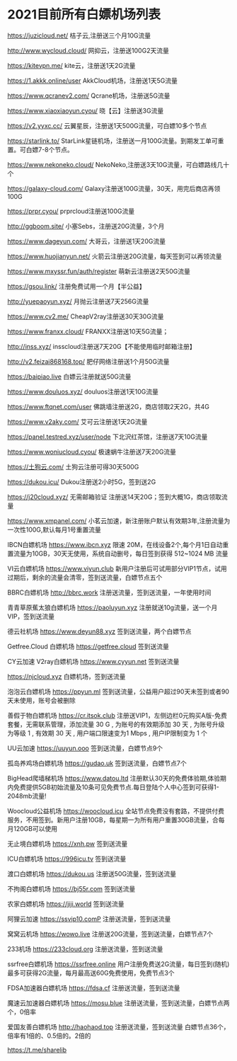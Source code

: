 # 2021目前所有白嫖机场列表
https://juzicloud.net/ 桔子云,注册送三个月10G流量

http://www.wycloud.cloud/ 网抑云，注册送100G2天流量

https://kitevpn.me/ kite云，注册送1天2G流量

https://1.akkk.online/user AkkCloud机场，注册送1天5G流量

https://www.qcranev2.com/ Qcrane机场，注册送5G流量

https://www.xiaoxiaoyun.cyou/ 晓【云】注册送3G流量

https://v2.yyxc.cc/ 云翼星辰，注册送1天500G流量，可白嫖10多个节点

https://starlink.to/ StarLink星链机场，注册送一月100G流量。到期发工单可重置。可白嫖7-8个节点。

https://www.nekoneko.cloud/ NekoNeko,注册送3天10G流量，可白嫖路线几十个

https://galaxy-cloud.com/ Galaxy注册送100G流量，30天，用完后商店再领100G

https://prpr.cyou/ prprcloud注册送100G流量

http://ggboom.site/ 小塞Sebs，注册送20G流量，3个月

https://www.dageyun.com/ 大哥云，注册送1天20G流量

https://www.huojianyun.net/ 火箭云注册送20G流量，每天签到可以再领流量

https://www.mxyssr.fun/auth/register 萌新云注册送2天50G流量

https://gsou.link/ 注册免费试用一个月【半公益】

http://yuepaoyun.xyz/ 月抛云注册送7天256G流量

https://www.cv2.me/ CheapV2ray注册送30天30G流量

https://www.franxx.cloud/ FRANXX注册送10天5G流量；

http://inss.xyz/ insscloud注册送7天20G【不能使用临时邮箱注册】

http://v2.feizai868168.top/ 肥仔网络注册送1个月50G流量

https://baipiao.live 白嫖云注册就送50G流量

https://www.douluos.xyz/ douluos注册送1天10G流量

https://www.ftqnet.com/user 佛跳墙注册送2G，商店领取2天2G，共4G

https://www.v2aky.com/ 艾可云注册送1天2G流量

https://panel.testred.xyz/user/node 下北沢红茶馆，注册送7天10G流量

https://www.woniucloud.cyou/ 极速蜗牛注册送7天20G流量

https://土狗云.com/ 土狗云注册可得30天500G

https://dukou.icu/ Dukou注册送2小时5G，签到送2G

https://j20cloud.xyz/ 无需邮箱验证 注册送14天20G；签到大概1G，商店领取流量

https://www.xmpanel.com/ 小茗云加速，新注册账户默认有效期3年,注册流量为一次性100G,默认每月1号重置流量

IBCN白嫖机场    https://www.ibcn.xyz 限速 20M，在线设备2个,每个月1日自动重置流量为10GB，30天无使用，系统自动删号，每日签到获得 512~1024 MB 流量

VI云白嫖机场    https://www.viyun.club 新用户注册后可试用部分VIP1节点，试用过期后，剩余的流量会清零，签到送流量，白嫖节点五个

BBRC白嫖机场    http://bbrc.work 注册送流量，签到送流量，一年使用时间

青青草原蕉太狼白嫖机场    https://paoluyun.xyz 注册就送10g流量，送一个月VIP，签到送流量

德云社机场    https://www.deyun88.xyz 签到送流量，两个白嫖节点

Getfree.Cloud 白嫖机场    https://getfree.cloud 签到送流量

CY云加速 V2ray白嫖机场    https://www.cyyun.net 签到送流量

https://njcloud.xyz 白嫖机场，签到送流量

泡泡云白嫖机场 https://ppyun.ml 签到送流量，公益用户超过90天未签到或者90天未使用，账号会被删除

善假于物白嫖机场 https://cr.itsok.club 注册送VIP1，左侧边栏0元购买A版-免费套餐，无需联系管理，添加流量 30 G , 为账号的有效期添加 30 天 , 为账号升级为等级 1 , 有效期 30 天 , 用户端口限速变为1 Mbps , 用户IP限制变为 1 个

UU云加速 https://uuyun.ooo 签到送流量，白嫖节点9个

孤岛养鸡场白嫖机场 https://gudao.uk 签到送流量，白嫖节点7个

BigHead爬墙梯机场 https://www.datou.ltd 注册默认30天的免费体验期,体验期内免费提供5GB初始流量及10条可见免费节点.每日登陆个人中心签到可获得1-2048mb流量!

Woocloud公益机场 https://woocloud.icu 全站节点免费没有套路，不提供付费服务，不用签到。新用户注册10GB，每星期一为所有用户重置30GB流量，合每月120GB可以使用

无止境白嫖机场 https://xnh.pw 签到送流量

ICU白嫖机场 https://996icu.tv 签到送流量

渡口白嫖机场 https://dukou.us 注册送50G流量，签到送流量

不拘阁白嫖机场 https://bj55r.com 签到送流量

农家白嫖机场 https://jiji.world 签到送流量

阿狸云加速 https://ssvip10.comP 注册送流量，签到送流量

窝窝云机场 https://wowo.live 注册送20G流量，签到送流量，白嫖节点7个

233机场 https://233cloud.org 注册送流量，签到送流量

ssrfree白嫖机场 https://ssrfree.online 用户注册免费送2G流量，每日签到(随机)最多可获得2G流量，每月最高送60G免费使用，免费节点3个

FDSA加速器白嫖机场 https://fdsa.cf 注册送流量，签到送流量

魔速云加速器白嫖机场 https://mosu.blue 注册送流量，签到送流量，白嫖节点两个，0倍率

爱国友善白嫖机场 http://haohaod.top 注册送流量，签到送流量 白嫖节点36个，倍率有1倍的、0.5倍的。2倍的

https://t.me/sharelib

